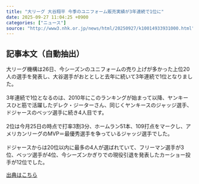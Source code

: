```yaml
---
title: "大リーグ 大谷翔平 今季のユニフォーム販売実績が3年連続で1位に"
date: 2025-09-27 11:04:25 +0900
categories: ["ニュース"]
source: "http://www3.nhk.or.jp/news/html/20250927/k10014933931000.html"
---
```


## 記事本文（自動抽出）
<div><div class="body-text">
										<p>大リーグ機構は26日、今シーズンのユニフォームの売り上げが多かった上位20人の選手を発表し、大谷選手がおととしと去年に続いて3年連続で1位となりました。<br><br>3年連続で1位となるのは、2010年にこのランキングが始まって以降、ヤンキースひと筋で活躍したデレク・ジーターさん、同じくヤンキースのジャッジ選手、ドジャースのベッツ選手に続き4人目です。<br><br>2位は今月25日の時点で打率3割3分、ホームラン51本、109打点をマークし、アメリカンリーグのMVP＝最優秀選手を争っているジャッジ選手でした。<br><br>ドジャースからは20位以内に最多の4人が選ばれていて、フリーマン選手が3位、ベッツ選手が4位、今シーズンかぎりでの現役引退を発表したカーショー投手が12位でした。</p>
								</div>
							</div>

[出典はこちら](http://www3.nhk.or.jp/news/html/20250927/k10014933931000.html)
